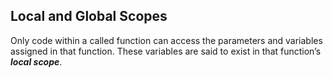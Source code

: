 ## Local and Global Scopes
Only code within a called function can access the parameters and variables assigned in that function. These variables are said to exist in that function’s ***local scope***.
